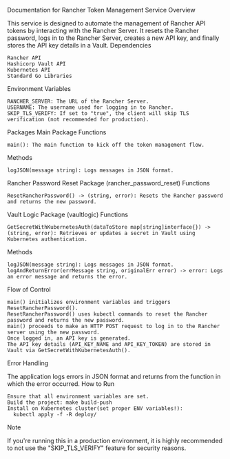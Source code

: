Documentation for Rancher Token Management Service
Overview

This service is designed to automate the management of Rancher API tokens by interacting with the Rancher Server. It resets the Rancher password, logs in to the Rancher Server, creates a new API key, and finally stores the API key details in a Vault.
Dependencies

    Rancher API
    Hashicorp Vault API
    Kubernetes API
    Standard Go Libraries

Environment Variables

    RANCHER_SERVER: The URL of the Rancher Server.
    USERNAME: The username used for logging in to Rancher.
    SKIP_TLS_VERIFY: If set to "true", the client will skip TLS verification (not recommended for production).

Packages
Main Package
Functions

    main(): The main function to kick off the token management flow.

Methods

    logJSON(message string): Logs messages in JSON format.

Rancher Password Reset Package (rancher_password_reset)
Functions

    ResetRancherPassword() -> (string, error): Resets the Rancher password and returns the new password.

Vault Logic Package (vaultlogic)
Functions

    GetSecretWithKubernetesAuth(dataToStore map[string]interface{}) -> (string, error): Retrieves or updates a secret in Vault using Kubernetes authentication.

Methods

    logJSON(message string): Logs messages in JSON format.
    logAndReturnError(errMessage string, originalErr error) -> error: Logs an error message and returns the error.

Flow of Control

    main() initializes environment variables and triggers ResetRancherPassword().
    ResetRancherPassword() uses kubectl commands to reset the Rancher password and returns the new password.
    main() proceeds to make an HTTP POST request to log in to the Rancher server using the new password.
    Once logged in, an API key is generated.
    The API key details (API_KEY_NAME and API_KEY_TOKEN) are stored in Vault via GetSecretWithKubernetesAuth().

Error Handling

The application logs errors in JSON format and returns from the function in which the error occurred.
How to Run

    Ensure that all environment variables are set.
    Build the project: make build-push    
    Install on Kubernetes cluster(set proper ENV variables!):    
      kubectl apply -f -R deploy/

Note

If you're running this in a production environment, it is highly recommended to not use the "SKIP_TLS_VERIFY" feature for security reasons.
